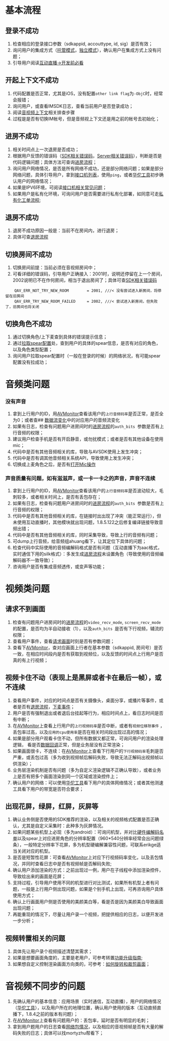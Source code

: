 
# <a name="log_basic">基本流程</a>
## <a name="log_basic_login">登录不成功</a>
1. 检查相应的登录接口参数（sdkappid, accouttype, id, sig）是否有效；
2. 询问用户的集成方式（[托管模式](https://www.qcloud.com/document/product/268/7655)，[独立模式](https://www.qcloud.com/document/product/268/7654)），确认用户在集成方式上没有问题；
3. 引导用户阅读[互动直播->开发前必看](https://www.qcloud.com/document/product/268/7540)

## <a name="log_basic_startcontext">开起上下文不成功</a>
1. 代码配置是否正常，尤其是iOS，没有配置`other link flag`为`-ObjC`时，经常会报错；
2. 询问用户，或查看IMSDK日志，查看当前用户是否登录成功；
3. 阅读<a href="AVSDK日志分析_基础流程.md?#log_startcontext">音视频上下文</a>相关排查步骤
4. 过程是是否有切换IM帐号，但是音频视上下文还是用之前的帐号去初始化；

## <a name="log_basic_enterroom">进房不成功</a>
1. 相关时间点上一次退房是否成功；
1. 根据用户反馈的错误码（[SDK相关错误码](https://www.qcloud.com/document/product/268/8423)，<a href="10000以上被转换的错误码.xls">Server相关错误码</a>），判断是否是代码逻辑问题；具体方法可查询<a href="AVSDK日志分析_基础流程.md?#log_enterroom">进房流程</a>；
2. 询问用户网络情况，是否是所有网络不成功，还是部分网络问题；如果是部分网络问题，具体引导用户，拿到<a href="AVSDK日志分析_基础流程.md?#log_enterroom_ipaddress">接口机列表</a>，使用`ping`，或者[华佗工具](http://ping.huatuo.qq.com/)初步确认用户的网络情况；
3. 如果是IPV6环境，可阅读<a href="AVSDK日志分析_基础流程.md?#log_enterroom_ipaddress_problems">接口机相关常见问题</a>；
4. 如果用户是私有化环境，可询问用户是否需要进行私有化部署，如同意可走<a href="#log_workorder_private">私有化工单流程</a>;

## <a name="log_basic_exitroom">退房不成功</a>
1. 退房不成功原因一般是：当前不在房间内，进行退房；
2. 具体可查<a href="AVSDK日志分析_基础流程.md?#log_exitroom">退房流程</a>

## <a name="log_basic_exitroom">切换房间不成功</a>
1. 切换房间前提：当前必须在音视频房间中；
2. 可看详细的错误码，引导用户正确接入：2001时，说明还停留在上一个房间，2002说明已不在作何房间，相当于退出房间了；具体可查[SDK相关错误码](https://www.qcloud.com/document/product/268/8423)

```
    QAV_ERR_NOT_TRY_NEW_ROOM        = 2001, ///< 没有尝试进入新房间，将停留在旧房间    QAV_ERR_TRY_NEW_ROOM_FAILED     = 2002, ///< 尝试进入新房间，但失败了，旧房间也将关闭
```

## <a name="log_param_changeavcontrolrole">切换角色不成功</a>
1. 通过<a name="AVSDK日志分析_非常用流程.md?#log_changecontrolrole">切换角色/上下麦</a>查到具体的错误提示信息；
2. 通过<a href="AVSDK日志分析_基础流程.md?#log_getspearinfo">拉取spear配置</a>处，查到用户的具体的spear信息，是否有对应的角色，以及角色类型配置；
3. 询问用户拉取spear配置时（一般在登录的时候）的网络状况，有可能spear配置没有拉成功；




# <a name="log_audio">音频类问题</a>

### <a name="log_noaudio">没有声音</a>
1. 拿到上行用户的ID，用[AVMonitor](http://avq.server.com/reportapp/)查看该用户的`上行音频码率`是否正常，是否全为0；或者查## <a href="AVSDK日志分析_非常用流程.md?#log_avdata">数据流变化</a>中的对应用户的音频流变化
2. 如果有日志，检查有问题用户进房间时的<a href="AVSDK日志分析_基础流程.md?#log_enterroom">进房流程</a>的`auth_bits `参数是否有上行音频的权限；
3. 建议用户检查手机是否有开启静音，或勿扰模式；或者是否有其他设备在使用mic；
4. 代码中是否有其他音频相关的库，导致与AVSDK使用上发生冲突；
5. 代码中是否有调其他音频相关系统API，导致使用上发生冲突；
6. 切换成上麦角色之后，是否有<a href="AVSDK日志分析_非常用流程.md?#log_mic">打开Mic操作</a>


### <a name="log_audio_stuck">声音质量有问题，如有滋滋声，或一卡一卡之的声音，声音不连续</a>
1. 拿到上行用户的ID，用[AVMonitor](http://avq.server.com/reportapp/)查看该用户的`上行音频码率`是否波动较大，毛刺较多，或者相关时间上，是否有丢包存在；
2. 如果有日志，检查有问题用户进房间时的<a href="AVSDK日志分析_基础流程.md?#log_enterroom">进房流程</a>的`auth_bits `参数是否有上行音频的权限；
3. 代码中是否有其他音频相关的库，在链接时出出现了冲突（能正常运行），但未使用互动直播时，其他模块就出现问题，1.8.5.122之后修复编译链接导致音频出错；
3. 代码中是否有其他音频相关的库，同时采集导致，导致上行的音频有问题；
4. 可<a name="AVSDK日志分析_基础流程.md?#log_dumpaudio">dump上行音频</a>，给音频组ahuang看下，让其定位下具体的问题；
5. 检查代码中实际使用的音频编解码格式是否有问题（互动直播下为aac格式，实时通信下用的silk格式）：多发生成<a href="AVSDK日志分析_基础流程.md?#log_enterroom">进房流程</a>未设置角色（导致使用的音频编解码器不一致导致）；
6. 咨询用户是否有集成音频透传，或变声等功能；


# <a name="log_video">视频类问题</a>

## <a name="log_video_requestviewlist">请求不到画面</a>
1. 检查有问题用户进房间时的<a href="AVSDK日志分析_基础流程.md?#log_enterroom">进房流程</a>的`video_recv_mode`, `screen_recv_mode` 的配置，是否均为半自动接收（1），以及`auth_bits `是否有下行视频，辅流的权限；
2. 查看<a name="AVSDK日志分析_基础流程.md?#log_eventid">用户事件</a>，查看<a href="AVSDK日志分析_基础流程.md?#log_requestviewlist">请求画面</a>时刻是否有参数问题；
3. 查看下[AVMonitor](http://avq.server.com/reportapp/)，查对应画面上行者在基本参数（sdkappid, 房间号）是否一致，在相应时间段内是否有获取到视频位，以及反馈的时间点上行用户是否真的有上行视频；

## <a name="log_video_stuck">视频卡住不动（表现上是黑屏或者卡在最后一帧），或不连续</a>
1. 查看<a name="AVSDK日志分析_基础流程.md?#log_eventid">用户事件</a>，对应的时间点是否有关摄像头，桌面分享，或播片等事件，或者是否有<a href="AVSDK日志分析_基础流程.md?#log_exitroom">退房流程</a>，<a href="AVSDK日志分析_非常用流程.md?#log_changecontrolrole">下麦事件</a>；
2. 用户是否有强制退出或者退后台挂起等行为，相应时间点上，看日志时间是否有中断；
3. 在[AVMonitor](http://avq.server.com/reportapp/)上查看上行用户的`上行视频码率`是否中断，或者有`视频位移除事件` ，丢包率过高，以及`应用的cpu使用率`是否在相关时间段出现过高的情况；
4. 如果是部分用户观看卡住不动，但所有数据又都正常，可询问用户的渲染处理逻辑， 看是否<a href="AVSDK日志分析_非常用流程.md?#log_avdata">数据回调</a>正常，但是业务层没有正常渲染；
5. 如果画面很卡，不连续：在[AVMonitor](http://avq.server.com/reportapp/)上查看下行用户的`下行视频码率`毛刺是否严重，或丢包过高（多为收到视频帧后解码失败，导致无法正解码出视频帧以供渲染）；
6. 业务层渲染机制是否有问题（多为自定义渲染逻辑不正确认导致），或者业务上是否有把多个画面渲染到同一个区域或渲染控件上；
7. 确认用户的网络：可以使用[华佗工具](http://ping.huatuo.qq.com/)看下用户的具体网络情况；或者其他测速工具看下用户的带宽是否符合要求；

## <a name="log_video_badframe">出现花屏，绿屏，红屏，灰屏等</a>
1. 确认业务侧是否使用的SDK推荐的渲染，以及相关的视频格式配置是否正确认，尤其是自定义采集时：此种多为灰屏情况。
2. 如果问题某些机型上必现（多为android）：可询问机型，并对比[硬件编解码名单](http://tapd.oa.com/mobile_av/markdown_wikis/#硬件编解码名单)以及spear上对应进房角色的分辨率配置（960*540分辨率经常会出问题绿条），一般特定分辨率下花屏，多为机型硬编解兼容性问题，可联系erikge适当关闭对应的机型。
3. 是否是短暂性花屏：可查看[AVMonitor](http://avq.server.com/reportapp/)上对应下行视频码率变化，以及丢包情况，并同时查看日志中是否有视频帧是否解码失败;
4. 确认用户添加渲染的方式：之前出现过一例，用户在子线程中添加渲染控件，导致绘出来的画面是花屏；
5. 支持过程，引导用户使用不同的机型进行对比测试，如果所有机型上者有问题，一般是上行用户侧出现问题，如果是个别手机上出现，可再咨询用户具体使用方式；
6. 确认上行画面用户侧是否使用的美颜美白等，看是否是因为美颜美白导致画面出现问题；
7. 再能重现的情况下，尽量让用户录一个视频，把提供相应的日志，以便开发进一步分析；


## <a name="log_video_rotate">视频转置相关的问题</a>
1. 具体先让用户录个视频描述清楚其需求；
2. 如果是想要画面角度的，主要是老用户，可参考转置[功能升级指南](https://github.com/zhaoyang21cn/suixinbo_doc/blob/master/doc2/AVSDK%201.8.4%E8%BD%AC%E7%BD%AE%E5%8A%9F%E8%83%BD%E5%8D%87%E7%BA%A7%E6%8C%87%E5%8D%97.md);
3. 如果想自定义控制渲染画面方向类的，可参考：[如何旋转和裁剪画面](https://www.qcloud.com/document/product/268/7647)；



# <a name="log_avsync">音视频不同步的问题</a>

1. 先确认用户的基本信息：应用场景（实时通信，互动直播），用户的网络情况（[华佗工具](http://ping.huatuo.qq.com/)），以及用户所在的地理位置，确认用户使用的版本（互动直频直播下，1.8.4之前的版本有问题）；
2. 在[AVMonitor](http://avq.server.com/reportapp/)上查看有问题用户的：丢包率，延时是否有明显的毛刺；
3. 拿到用户题用户的日志查看<a href="AVSDK日志分析_非常用流程.md?#log_net">网络包情况</a>，以及相应的音视频帧是否有大量的解码失败的日志；具体可以找mortyzhu帮看下； 







<!--# <a name="log_device">设备操作相关</a>
## <a name="log_device_mic">Mic相关问题</a>



### <a name="log_device_camera">Camera相关问题</a>

### <a name="log_device_speaker">Speaker相关问题</a>

### <a name="log_device_aux">辅路相关的问题</a>-->

<!--## <a name="log_param">参数配置类问题</a>
### <a name="log_param_sdkappid">SDKAppID</a>

### <a name="log_param_spear">Spear配置信息</a>
### <a name="log_param_enterroom">进房参数配置</a>


## <a name="log_updownmic">互动连麦类</a>
### <a name="log_updownmic_updonwparam">上麦下麦问题</a>
#### 切换角色不成功
1. 通过<a name="AVSDK日志分析_非常用流程.md?#log_changecontrolrole">切换角色/上下麦</a>
1. 检查用户的spear配置中是否有对应

### <a name="log_updownmic_video">连麦过程中视频有问题</a>
### <a name="log_updownmic_audio">连麦过程中音频有问题</a>-->



<!--

## <a name="log_audio">音频类问题</a>
### <a name="log_audio_noaudio">没有声音</a>
### <a name="log_audio_stuck">声音卡顿</a>
### <a name="log_audio_quality">声音有问题</a>

## <a name="log_video">视频相关的问题</a>
### <a name="log_video_noframe">无视频画面，黑屏</a>
### <a name="log_video_badframe">花屏，绿屏，红屏</a>
### <a name="log_video_stuck">视频画面卡顿</a>
### <a name="log_video_render">渲染相关的crash</a>


## <a name="log_avsync">音视频不同步的问题</a>



## <a name="log_performance">性能相关的问题</a>

## <a name="log_compatibility">新老版本兼容性问题</a>

## <a name="log_crash">crash相关的问题</a>

## <a name="log_debug">需要AVSDK排查的问题</a>

## <a name="log_workorder">工单相关流程</a>
### <a name="log_workorder_livecode">直播码相关</a>
### <a name="log_workorder_rotate">转置相关</a>
### <a name="log_workorder_private">私有化</a>-->







